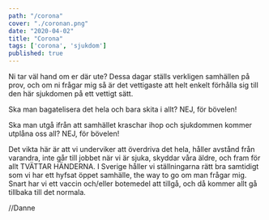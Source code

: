 ```yaml
---
path: "/corona"
cover: "./coronan.png"
date: "2020-04-02"
title: "Corona"
tags: ['corona', 'sjukdom']
published: true
---
```


Ni tar väl hand om er där ute? Dessa dagar ställs verkligen samhällen på prov, och om ni frågar mig så är det vettigaste att helt enkelt förhålla sig till den här sjukdomen på ett vettigt sätt. 

Ska man bagatelisera det hela och bara skita i allt? NEJ, för bövelen!

Ska man utgå ifrån att samhället kraschar ihop och sjukdommen kommer utplåna oss all? NEJ, för bövelen!

Det vikta här är att vi underviker att överdriva det hela, håller avstånd från varandra, inte går till jobbet när vi är sjuka, skyddar våra äldre, och fram för allt TVÄTTAR HÄNDERNA. I Sverige håller vi ställningarna rätt bra samtidigt som vi har ett hyfsat öppet samhälle, the way to go om man frågar mig. Snart har vi ett vaccin och/eller botemedel att tillgå, och då kommer allt gå tillbaka till det normala.

//Danne